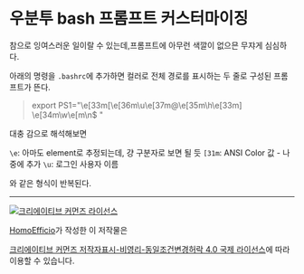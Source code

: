 # 우분투 bash 프롬프트 커스터마이징

참으로 잉여스러운 일이랄 수 있는데,프롬프트에 아무런 색깔이 없으믄 무쟈게 심심하다.

아래의 명령을 `.bashrc`에 추가하면 컬러로 전체 경로를 표시하는 두 줄로 구성된 프롬프트가 뜬다.

>export PS1="\e[33m[\e[36m\u\e[37m@\e[35m\h\e[33m] \e[34m\w\e[m\n\$ "

대충 감으로 해석해보면

`\e`: 아마도 element로 추정되는데, 걍 구분자로 보면 될 듯
`[31m`: ANSI Color 값 - 나중에 추가
`\u`: 로그인 사용자 이름

와 같은 형식이 반복된다.


----
<a rel="license" href="http://creativecommons.org/licenses/by-nc-sa/4.0/"><img alt="크리에이티브 커먼즈 라이선스" style="border-width:0" src="https://i.creativecommons.org/l/by-nc-sa/4.0/88x31.png" /></a>

<a href='https://www.facebook.com/hanmomhanda' target='_blank'>HomoEfficio</a>가 작성한 이 저작물은

<a rel="license" href="http://creativecommons.org/licenses/by-nc-sa/4.0/">크리에이티브 커먼즈 저작자표시-비영리-동일조건변경허락 4.0 국제 라이선스</a>에 따라 이용할 수 있습니다.

